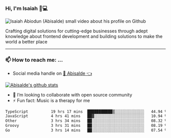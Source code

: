 ### Hi, I'm Isaiah 🌻💻

<img src="https://res.cloudinary.com/abisalde/image/upload/c_scale,h_311,w_816/v1616039512/Abisalde_github.gif" alt="Isaiah Abiodun (Abisalde) small video about his profile on Github">

Crafting digital solutions for cutting-edge businesses through adept knowledge about frontend development and building solutions to make the world a better place
<hr>

### 📫 How to reach me: ...
- Social media handle on <a href="https://twitter.com/abisalde">🔔  Abisalde   👈</a>


[![Abisalde's github stats](https://github-readme-stats.vercel.app/api?username=abisalde)](https://github.com/abisalde/github-readme-stats)

- 👯 I’m looking to collaborate with open source community
- ⚡ Fun fact: Music is a therapy for me


<!--
**abisalde/Abisalde** is a ✨ _special_ ✨ repository because its `README.md` (this file) appears on your GitHub profile.

Here are some ideas to get you started:


- 👯 I’m looking to collaborate with open source community
- 🤔 I’m looking for help with ...
- 💬 Ask me about ...
- 📫 How to reach me: ...
- 😄 Pronouns: ...
- ⚡ Fun fact: ...
-->

<!--START_SECTION:waka-->

```txt
TypeScript          19 hrs 17 mins  ███████████▒░░░░░░░░░░░░░   44.94 %
JavaScript          4 hrs 41 mins   ██▓░░░░░░░░░░░░░░░░░░░░░░   10.94 %
Other               3 hrs 34 mins   ██░░░░░░░░░░░░░░░░░░░░░░░   08.32 %
Groovy              3 hrs 31 mins   ██░░░░░░░░░░░░░░░░░░░░░░░   08.19 %
Go                  3 hrs 14 mins   ██░░░░░░░░░░░░░░░░░░░░░░░   07.54 %
```

<!--END_SECTION:waka-->


